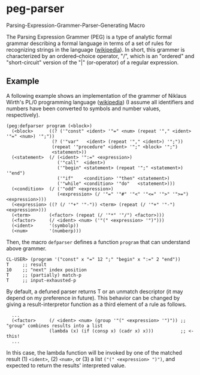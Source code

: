 # peg-parser
Parsing-Expression-Grammer-Parser-Generating Macro

The Parsing Expression Grammer (PEG) is a type of analytic formal grammar describing a formal language in terms of a set of rules
for recognizing strings in the language ([wikipedia](https://en.wikipedia.org/wiki/Parsing_expression_grammar)).
In short, this grammer is characterized by an ordered–choice operator, "/", which is an "ordered" and "short-circuit" version of
the "|" (or-operator) of a regular expression.

## Example
A following example shows an implementation of the grammer of Niklaus Wirth's PL/0 programming language
([wikipedia](https://en.wikipedia.org/wiki/Recursive_descent_parser#Example_parser))
(I assume all identifiers and numbers have been converted to symbols and number values, respectively).
```common-lisp
(peg:defparser program (<block>)
  (<block>      ((? ('"const" <ident> '"=" <num> (repeat '"," <ident> '"=" <num>) '";"))
                 (? ('"var"   <ident> (repeat '"," <ident>) '";"))
                 (repeat '"procedure" <ident> '";" <block> '";")
                 <statement>))
  (<statement>  (/ (<ident> '":=" <expression>)
                   ('"call"  <ident>)
                   ('"begin" <statement> (repeat '";" <statement>) '"end")
                   ('"if"    <condition> '"then" <statement>)
                   ('"while" <condition> '"do"   <statement>)))
  (<condition>  (/ ('"odd" <expression>)
                   (<expression> (/ '"=" '"#" '"<" '"<=" '">" '">=") <expression>)))
  (<expression> ((? (/ '"+" '"-")) <term> (repeat (/ '"+" '"-") <expression>)))
  (<term>       (<factor> (repeat (/ '"*" '"/") <factor>)))
  (<factor>     (/ <ident> <num> ('"(" <expression> '")")))
  (<ident>      '(symbolp))
  (<num>        '(numberp)))
```
Then, the macro `defparser` defines a function `program` that can understand above grammer.
```common-lisp
CL-USER> (program '("const" x "=" 12 ";" "begin" x ":=" 2 "end"))
T     ;; result
10    ;; "next" index position
T     ;; (partially) match-p
T     ;; input-exhausted-p
```
By default, a defuned parser returns T or an unmatch descriptor (it may depend on my preference in future).
This behavior can be changed by giving a result-interpretor function as a third element of a rule as follows.
```common-lisp
  ...
  (<factor>     (/ <ident> <num> (group '"(" <expression> '")")) ;; "group" combines results into a list
                (lambda (x) (if (consp x) (cadr x) x)))          ;; <- this!
  ...
```
In this case, the lambda function will be invoked by one of the matched result (1) `<ident>`, (2) `<num>`,
or (3) a list `("(" <expression> ")")`, and expected to return the results' interpreted value.
